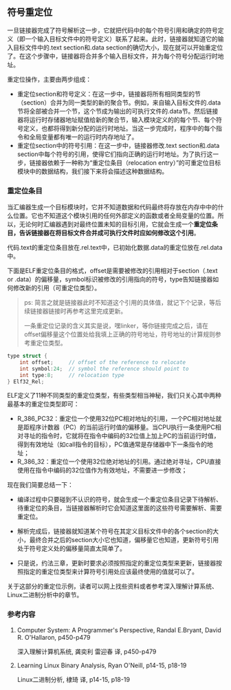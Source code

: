 ## 符号重定位

一旦链接器完成了符号解析这一步，它就把代码中的每个符号引用和确定的符号定义（即一个输入目标文件中的符号定义）联系了起来。此时，链接器就知道它的输入目标文件中的.text section和.data section的确切大小，现在就可以开始重定位了。在这个步骤中，链接器将合并多个输入目标文件，并为每个符号分配运行时地址。

重定位操作，主要由两步组成：

- 重定位section和符号定义：在这一步中，链接器将所有相同类型的节（section）合并为同一类型的新的聚合节。例如，来自输入目标文件的.data节将全部被合并一个节，这个节成为输出的可执行文件的.data节。然后链接器将运行时存储器地址赋值给新的聚合节，输入模块定义的的每个节、每个符号定义，也都将得到新分配的运行时地址。当这一步完成时，程序中的每个指令和全局变量都有唯一的运行时内存地址了。
- 重定位section中的符号引用：在这一步中，链接器修改.text section和.data section中每个符号的引用，使得它们指向正确的运行时地址。为了执行这一步，链接器依赖于一种称为“重定位条目（relocation entry）”的可重定位目标模块中的数据结构，我们接下来将会描述这种数据结构。

### 重定位条目

当汇编器生成一个目标模块时，它并不知道数据和代码最终将存放在内存中中的什么位置。它也不知道这个模块引用的任何外部定义的函数或者全局变量的位置。所以，无论何时汇编器遇到对最终位置未知的目标引用，它就会生成一个**重定位条目，告诉链接器在将目标文件合并成可执行文件时应如何修改这个引用**。

代码.text的重定位条目放在.rel.text中，已初始化数据.data的重定位放在.rel.data中。

下面是ELF重定位条目的格式，offset是需要被修改的引用相对于section（.text or .data）的偏移量，symbol标识被修改的引用指向的符号，type告知链接器如何修改新的引用（可重定位类型）。

> ps: 简言之就是链接器此时不知道这个引用的具体值，就记下个记录，等后续链接器链接时再参考这里完成更新。
>
> 一条重定位记录的含义其实是说，嘿linker，等你链接完成之后，请在offset偏移量这个位置处给我填上正确的符号地址，符号地址的计算规则参考重定位类型。

```c
type struct {
    int offset;		// offset of the reference to relocate
    int symbol:24;	// symbol the reference should point to
    int type:8;		// relocation type
} Elf32_Rel;
```

ELF定义了11种不同类型的重定位类型，有些类型相当神秘，我们只关心其中两种最基本的重定位类型即可：

- R_386_PC32：重定位一个使用32位PC相对地址的引用，一个PC相对地址就是距程序计数器（PC）的当前运行时值的偏移量。当CPU执行一条使用PC相对寻址的指令时，它就将在指令中编码的32位值上加上PC的当前运行时值，得到有效地址（如call指令的目标），PC值通常是存储器中下一条指令的地址；
- R_386_32：重定位一个使用32位绝对地址的引用。通过绝对寻址，CPU直接使用在指令中编码的32位值作为有效地址，不需要进一步修改；

现在我们简要总结一下：

- 编译过程中只要碰到不认识的符号，就会生成一个重定位条目记录下待解析、待重定位的条目，当链接器解析时它会知道这里面的这些符号需要解析、需要重定位。

- 解析完成后，链接器就知道某个符号在其定义目标文件中的各个section的大小，最终合并之后的section大小它也知道，偏移量它也知道，更新符号引用处于符号定义处的偏移量简直太简单了。

- 只是说，约法三章，更新时要求必须按照指定的重定位类型来更新，链接器按照指定的重定位类型来计算符号引用处应该最终使用的值就可以了。

关于这部分的重定位示例，读者可以网上找些资料或者参考深入理解计算系统、Linux二进制分析中的章节。



### 参考内容

1. Computer System: A Programmer's Perspective, Randal E.Bryant, David R. O'Hallaron, p450-p479

   深入理解计算机系统, 龚奕利 雷迎春 译, p450-p479

2. Learning Linux Binary Analysis, Ryan O'Neill, p14-15, p18-19

   Linux二进制分析, 棣琦 译, p14-15, p18-19